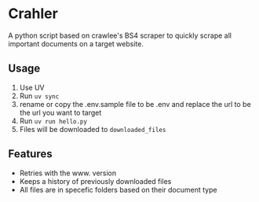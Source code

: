 # Crahler

A python script based on crawlee's BS4 scraper to quickly scrape all important
documents on a target website.

## Usage

1. Use UV
2. Run `uv sync`
3. rename or copy the .env.sample file to be .env and replace the url to be the url you want to target
4. Run `uv run hello.py`
5. Files will be downloaded to `downloaded_files`

## Features

- Retries with the www. version
- Keeps a history of previously downloaded files
- All files are in specefic folders based on their document type
